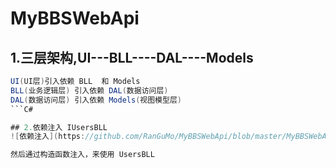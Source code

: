 # MyBBSWebApi
 ## 1.三层架构,UI---BLL----DAL----Models
```C# 
UI(UI层)引入依赖 BLL  和 Models
BLL(业务逻辑层) 引入依赖 DAL(数据访问层)
DAL(数据访问层) 引入依赖 Models(视图模型层)
```C# 

## 2.依赖注入 IUsersBLL
![依赖注入](https://github.com/RanGuMo/MyBBSWebApi/blob/master/MyBBSWebAPi2/Images/1657033396872.jpg)

然后通过构造函数注入，来使用 UsersBLL
